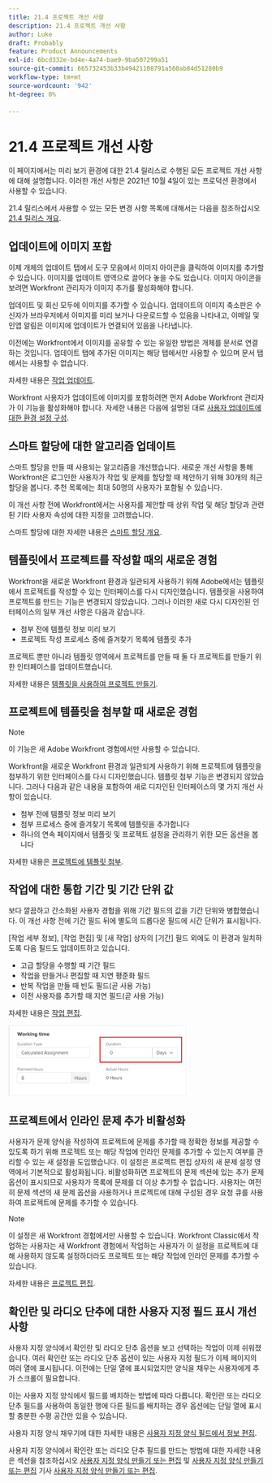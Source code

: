 ```yaml
---
title: 21.4 프로젝트 개선 사항
description: 21.4 프로젝트 개선 사항
author: Luke
draft: Probably
feature: Product Announcements
exl-id: 6bcd332e-bd4e-4a74-bae9-9ba507299a51
source-git-commit: 665732453b33b49421108791a560ab84d51280b9
workflow-type: tm+mt
source-wordcount: '942'
ht-degree: 0%

---
```


# 21.4 프로젝트 개선 사항

이 페이지에서는 미리 보기 환경에 대한 21.4 릴리스로 수행된 모든 프로젝트 개선 사항에 대해 설명합니다. 이러한 개선 사항은 2021년 10월 4일이 있는 프로덕션 환경에서 사용할 수 있습니다.

21.4 릴리스에서 사용할 수 있는 모든 변경 사항 목록에 대해서는 다음을 참조하십시오 [21.4 릴리스 개요](../../../product-announcements/product-releases/21.4-release-activity/21.4-release-overview.md).

## 업데이트에 이미지 포함

이제 개체의 업데이트 탭에서 도구 모음에서 이미지 아이콘을 클릭하여 이미지를 추가할 수 있습니다. 이미지를 업데이트 영역으로 끌어다 놓을 수도 있습니다. 이미지 아이콘을 보려면 Workfront 관리자가 이미지 추가를 활성화해야 합니다.

업데이트 및 회신 모두에 이미지를 추가할 수 있습니다. 업데이트의 이미지 축소판은 수신자가 브라우저에서 이미지를 미리 보거나 다운로드할 수 있음을 나타내고, 이메일 및 인앱 알림은 이미지에 업데이트가 연결되어 있음을 나타냅니다.

이전에는 Workfront에서 이미지를 공유할 수 있는 유일한 방법은 개체를 문서로 연결하는 것입니다. 업데이트 탭에 추가된 이미지는 해당 탭에서만 사용할 수 있으며 문서 탭에서는 사용할 수 없습니다.

자세한 내용은 [작업 업데이트](../../../workfront-basics/updating-work-items-and-viewing-updates/update-work.md).

Workfront 사용자가 업데이트에 이미지를 포함하려면 먼저 Adobe Workfront 관리자가 이 기능을 활성화해야 합니다. 자세한 내용은 다음에 설명된 대로 [사용자 업데이트에 대한 환경 설정 구성](../../../administration-and-setup/set-up-workfront/system-tracked-update-feeds/configure-preferences-user-updates.md).

## 스마트 할당에 대한 알고리즘 업데이트

스마트 할당을 만들 때 사용되는 알고리즘을 개선했습니다. 새로운 개선 사항을 통해 Workfront은 로그인한 사용자가 작업 및 문제를 할당할 때 제안하기 위해 30개의 최근 할당을 봅니다. 추천 목록에는 최대 50명의 사용자가 포함될 수 있습니다.

이 개선 사항 전에 Workfront에서는 사용자를 제안할 때 상위 작업 및 해당 할당과 관련된 기타 사용자 속성에 대한 지정을 고려했습니다.

스마트 할당에 대한 자세한 내용은 [스마트 할당 개요](../../../manage-work/tasks/assign-tasks/smart-assignments.md).

## 템플릿에서 프로젝트를 작성할 때의 새로운 경험

Workfront을 새로운 Workfront 환경과 일관되게 사용하기 위해 Adobe에서는 템플릿에서 프로젝트를 작성할 수 있는 인터페이스를 다시 디자인했습니다. 템플릿을 사용하여 프로젝트를 만드는 기능은 변경되지 않았습니다. 그러나 이러한 새로 다시 디자인된 인터페이스의 일부 개선 사항은 다음과 같습니다.

* 첨부 전에 템플릿 정보 미리 보기
* 프로젝트 작성 프로세스 중에 즐겨찾기 목록에 템플릿 추가

프로젝트 뿐만 아니라 템플릿 영역에서 프로젝트를 만들 때 둘 다 프로젝트를 만들기 위한 인터페이스를 업데이트했습니다.

자세한 내용은 [템플릿을 사용하여 프로젝트 만들기](../../../manage-work/projects/create-projects/create-project-from-template.md).

## 프로젝트에 템플릿을 첨부할 때 새로운 경험

>[!NOTE]
>
>이 기능은 새 Adobe Workfront 경험에서만 사용할 수 있습니다.

Workfront을 새로운 Workfront 환경과 일관되게 사용하기 위해 프로젝트에 템플릿을 첨부하기 위한 인터페이스를 다시 디자인했습니다. 템플릿 첨부 기능은 변경되지 않았습니다. 그러나 다음과 같은 내용을 포함하여 새로 디자인된 인터페이스의 몇 가지 개선 사항이 있습니다.

* 첨부 전에 템플릿 정보 미리 보기
* 첨부 프로세스 중에 즐겨찾기 목록에 템플릿을 추가합니다
* 하나의 연속 페이지에서 템플릿 및 프로젝트 설정을 관리하기 위한 모든 옵션을 봅니다

자세한 내용은 [프로젝트에 템플릿 첨부](../../../manage-work/projects/create-and-manage-templates/attach-template-to-project.md).

## 작업에 대한 통합 기간 및 기간 단위 값

보다 깔끔하고 간소화된 사용자 경험을 위해 기간 필드의 값을 기간 단위와 병합했습니다. 이 개선 사항 전에 기간 필드 뒤에 별도의 드롭다운 필드에 시간 단위가 표시됩니다.

[작업 세부 정보], [작업 편집] 및 [새 작업] 상자의 [기간] 필드 외에도 이 환경과 일치하도록 다음 필드도 업데이트하고 있습니다.

* 고급 할당을 수행할 때 기간 필드
* 작업을 만들거나 편집할 때 지연 평준화 필드
* 반복 작업을 만들 때 빈도 필드(곧 사용 가능)
* 이전 사용자를 추가할 때 지연 필드(곧 사용 가능)

자세한 내용은 [작업 편집](../../../manage-work/tasks/manage-tasks/edit-tasks.md).

![](assets/duration-combined-field-350x139.png)

## 프로젝트에서 인라인 문제 추가 비활성화

사용자가 문제 양식을 작성하여 프로젝트에 문제를 추가할 때 정확한 정보를 제공할 수 있도록 하기 위해 프로젝트 또는 해당 작업에 인라인 문제를 추가할 수 있는지 여부를 관리할 수 있는 새 설정을 도입했습니다. 이 설정은 프로젝트 편집 상자의 새 문제 설정 영역에서 기본적으로 활성화됩니다. 비활성화하면 프로젝트의 문제 섹션에 있는 추가 문제 옵션이 표시되므로 사용자가 목록에 문제를 더 이상 추가할 수 없습니다. 사용자는 여전히 문제 섹션의 새 문제 옵션을 사용하거나 프로젝트에 대해 구성된 경우 요청 큐를 사용하여 프로젝트에 문제를 추가할 수 있습니다.

>[!NOTE]
>
>이 설정은 새 Workfront 경험에서만 사용할 수 있습니다. Workfront Classic에서 작업하는 사용자는 새 Workfront 경험에서 작업하는 사용자가 이 설정을 프로젝트에 대해 사용하지 않도록 설정하더라도 프로젝트 또는 해당 작업에 인라인 문제를 추가할 수 있습니다.

자세한 내용은 [프로젝트 편집](../../../manage-work/projects/manage-projects/edit-projects.md).

## 확인란 및 라디오 단추에 대한 사용자 지정 필드 표시 개선 사항

사용자 지정 양식에서 확인란 및 라디오 단추 옵션을 보고 선택하는 작업이 이제 쉬워졌습니다. 여러 확인란 또는 라디오 단추 옵션이 있는 사용자 지정 필드가 이제 페이지의 여러 열에 표시됩니다. 이전에는 단일 열에 표시되었지만 양식을 채우는 사용자에게 추가 스크롤이 필요합니다.

이는 사용자 지정 양식에서 필드를 배치하는 방법에 따라 다릅니다. 확인란 또는 라디오 단추 필드를 사용하여 동일한 행에 다른 필드를 배치하는 경우 옵션에는 단일 열에 표시할 충분한 수평 공간만 있을 수 있습니다.

사용자 지정 양식 채우기에 대한 자세한 내용은 [사용자 지정 양식 필드에서 정보 편집](../../../workfront-basics/work-with-custom-forms/edit-custom-forms.md).

사용자 지정 양식에서 확인란 또는 라디오 단추 필드를 만드는 방법에 대한 자세한 내용은 섹션을 참조하십시오 [사용자 지정 양식 만들기 또는 편집](../../../administration-and-setup/customize-workfront/create-manage-custom-forms/create-or-edit-a-custom-form.md#create) 및 [사용자 지정 양식 만들기 또는 편집](../../../administration-and-setup/customize-workfront/create-manage-custom-forms/create-or-edit-a-custom-form.md#configur) 기사 [사용자 지정 양식 만들기 또는 편집](../../../administration-and-setup/customize-workfront/create-manage-custom-forms/create-or-edit-a-custom-form.md).


